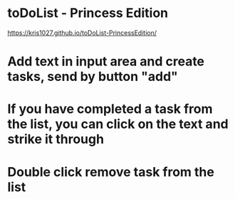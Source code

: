 # toDoList - Princess Edition

https://kris1027.github.io/toDoList-PrincessEdition/

# Add text in input area and create tasks, send by button "add"
# If you have completed a task from the list, you can click on the text and strike it through
# Double click remove task from the list
